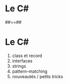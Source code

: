 <!-- .slide: class="transition-bg-sfeir-2" -->

# Le C#

##==##

# Le C#
1. class et record
2. interfaces
3. strings
4. pattern-matching
5. nouveautés / petits tricks
